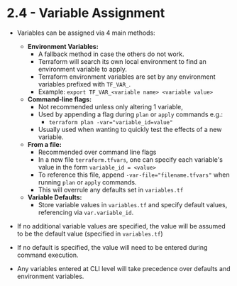 # 2.4 - Variable Assignment

- Variables can be assigned via 4 main methods:
  - **Environment Variables:**
    - A fallback method in case the others do not work.
    - Terraform will search its own local environment to find an environment variable to apply.
    - Terraform environment variables are set by any environment variables prefixed with `TF_VAR_`.
    - Example: `export TF_VAR_<variable name> <variable value>`
  - **Command-line flags:**
    - Not recommended unless only altering 1 variable,
    - Used by appending a flag during `plan` or `apply` commands e.g.:
      - `terraform plan -var="variable_id=value"`
    - Usually used when wanting to quickly test the effects of a new variable.
  - **From a file:**
    - Recommended over command line flags
    - In a new file `terraform.tfvars`, one can specify each variable's value in the form `variable_id = <value>`
    - To reference this file, append `-var-file="filename.tfvars"` when running `plan` or `apply` commands.
    - This will overrule any defaults set in `variables.tf`
  - **Variable Defaults:**
    - Store variable values in `variables.tf` and specify default values, referencing via `var.variable_id`.

- If no additional variable values are specified, the value will be assumed to be the default value (specified in `variables.tf`)
- If no default is specified, the value will need to be entered during command execution.
- Any variables entered at CLI level will take precedence over defaults and environment variables.
